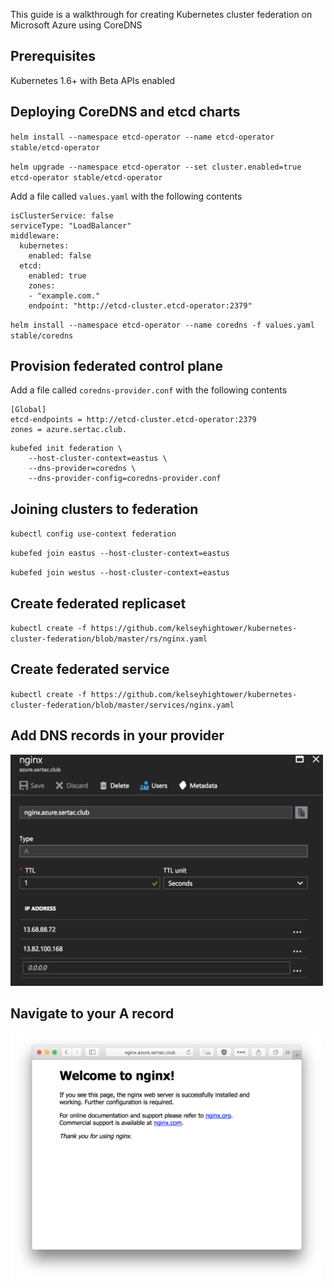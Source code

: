 This guide is a walkthrough for creating Kubernetes cluster federation on Microsoft Azure using CoreDNS

## Prerequisites
Kubernetes 1.6+ with Beta APIs enabled

## Deploying CoreDNS and etcd charts

`helm install --namespace etcd-operator --name etcd-operator stable/etcd-operator`

`helm upgrade --namespace etcd-operator --set cluster.enabled=true etcd-operator stable/etcd-operator`

Add a file called `values.yaml` with the following contents
```
isClusterService: false
serviceType: "LoadBalancer"
middleware:
  kubernetes:
    enabled: false
  etcd:
    enabled: true
    zones:
    - "example.com."
    endpoint: "http://etcd-cluster.etcd-operator:2379"
```

`helm install --namespace etcd-operator --name coredns -f values.yaml stable/coredns`

## Provision federated control plane

Add a file called `coredns-provider.conf` with the following contents

```
[Global]
etcd-endpoints = http://etcd-cluster.etcd-operator:2379
zones = azure.sertac.club.
```

```
kubefed init federation \
    --host-cluster-context=eastus \
    --dns-provider=coredns \
    --dns-provider-config=coredns-provider.conf
```   

## Joining clusters to federation

`kubectl config use-context federation`

`kubefed join eastus --host-cluster-context=eastus`

`kubefed join westus --host-cluster-context=eastus`

## Create federated replicaset

`kubectl create -f https://github.com/kelseyhightower/kubernetes-cluster-federation/blob/master/rs/nginx.yaml`

## Create federated service

`kubectl create -f https://github.com/kelseyhightower/kubernetes-cluster-federation/blob/master/services/nginx.yaml`

## Add DNS records in your provider
<img src="azuredns.png" width="500">

## Navigate to your A record
<img src="nginx.png" width="500">
